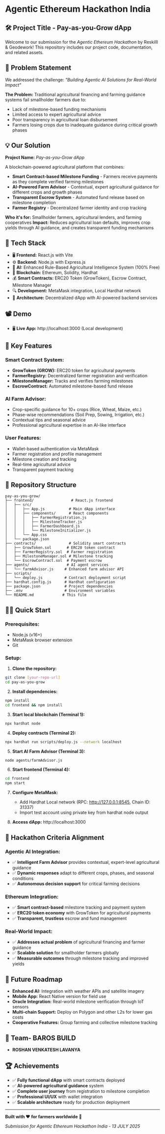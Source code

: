 # **Agentic Ethereum Hackathon India**
## **🛠 Project Title - Pay-as-you-Grow dApp**

Welcome to our submission for the *Agentic Ethereum Hackathon* by Reskilll & Geodework! This repository includes our project code, documentation, and related assets.

## **📌 Problem Statement**

We addressed the challenge: *"Building Agentic AI Solutions for Real-World Impact"*

**The Problem:** Traditional agricultural financing and farming guidance systems fail smallholder farmers due to:
- Lack of milestone-based funding mechanisms
- Limited access to expert agricultural advice
- Poor transparency in agricultural loan disbursement
- Farmers losing crops due to inadequate guidance during critical growth phases

## **💡 Our Solution**

**Project Name:** *Pay-as-you-Grow dApp*

A blockchain-powered agricultural platform that combines:
- **Smart Contract-based Milestone Funding** - Farmers receive payments as they complete verified farming milestones
- **AI-Powered Farm Advisor** - Contextual, expert agricultural guidance for different crops and growth phases
- **Transparent Escrow System** - Automated fund release based on milestone completion
- **Farmer Registry** - Decentralized farmer identity and crop tracking

**Who it's for:** Smallholder farmers, agricultural lenders, and farming cooperatives
**Impact:** Reduces agricultural loan defaults, improves crop yields through AI guidance, and creates transparent funding mechanisms

## **🧱 Tech Stack**

* 🖥 **Frontend:** React.js with Vite
* ⚙ **Backend:** Node.js with Express.js
* 🧠 **AI:** Enhanced Rule-Based Agricultural Intelligence System (100% Free)
* 🔗 **Blockchain:** Ethereum, Solidity, Hardhat
* 💰 **Smart Contracts:** ERC20 Token (GrowToken), Escrow Contract, Milestone Manager
* 🔍 **Development:** MetaMask integration, Local Hardhat network
* 🚀 **Architecture:** Decentralized dApp with AI-powered backend services

## **📽 Demo**

* 🖥 **Live App:** http://localhost:3000 (Local development)


## **🚀 Key Features**

### **Smart Contract System:**
- **GrowToken (GROW):** ERC20 token for agricultural payments
- **FarmerRegistry:** Decentralized farmer registration and verification
- **MilestoneManager:** Tracks and verifies farming milestones
- **EscrowContract:** Automated milestone-based fund release

### **AI Farm Advisor:**
- Crop-specific guidance for 10+ crops (Rice, Wheat, Maize, etc.)
- Phase-wise recommendations (Soil Prep, Sowing, Irrigation, etc.)
- Contextual tips and seasonal advice
- Professional agricultural expertise in an AI-like interface

### **User Features:**
- Wallet-based authentication via MetaMask
- Farmer registration and profile management
- Milestone creation and tracking
- Real-time agricultural advice
- Transparent payment tracking

## **📂 Repository Structure**

```
pay-as-you-grow/
├── frontend/                 # React.js frontend
│   ├── src/
│   │   ├── App.js           # Main dApp interface
│   │   ├── components/      # React components
│   │   │   ├── FarmerRegistration.js
│   │   │   ├── MilestoneTracker.js
│   │   │   ├── FarmerDashboard.js
│   │   │   └── MilestoneInitializer.js
│   │   └── App.css
│   └── package.json
├── contracts/               # Solidity smart contracts
│   ├── GrowToken.sol       # ERC20 token contract
│   ├── FarmerRegistry.sol  # Farmer registration
│   ├── MilestoneManager.sol # Milestone tracking
│   └── EscrowContract.sol  # Payment escrow
├── agents/                 # AI agent services
│   └── farmAdvisor.js     # Enhanced farm advisor API
├── scripts/
│   └── deploy.js          # Contract deployment script
├── hardhat.config.js      # Hardhat configuration
├── package.json           # Project dependencies
├── .env                   # Environment variables
└── README.md             # This file
```

## **🏃‍♂️ Quick Start**

### **Prerequisites:**
- Node.js (v16+)
- MetaMask browser extension
- Git

### **Setup:**

1. **Clone the repository:**
```bash
git clone [your-repo-url]
cd pay-as-you-grow
```

2. **Install dependencies:**
```bash
npm install
cd frontend && npm install
```

3. **Start local blockchain (Terminal 1):**
```bash
npx hardhat node
```

4. **Deploy contracts (Terminal 2):**
```bash
npx hardhat run scripts/deploy.js --network localhost
```

5. **Start AI Farm Advisor (Terminal 3):**
```bash
node agents/farmAdvisor.js
```

6. **Start frontend (Terminal 4):**
```bash
cd frontend
npm start
```

7. **Configure MetaMask:**
   - Add Hardhat Local network (RPC: http://127.0.0.1:8545, Chain ID: 31337)
   - Import test account using private key from hardhat node output

8. **Access dApp:** http://localhost:3000

## **🎯 Hackathon Criteria Alignment**

### **Agentic AI Integration:**
- ✅ **Intelligent Farm Advisor** provides contextual, expert-level agricultural guidance
- ✅ **Dynamic responses** adapt to different crops, phases, and seasonal conditions
- ✅ **Autonomous decision support** for critical farming decisions

### **Ethereum Integration:**
- ✅ **Smart contract-based** milestone tracking and payment system
- ✅ **ERC20 token economy** with GrowToken for agricultural payments
- ✅ **Transparent, trustless** escrow and fund management

### **Real-World Impact:**
- ✅ **Addresses actual problem** of agricultural financing and farmer guidance
- ✅ **Scalable solution** for smallholder farmers globally
- ✅ **Measurable outcomes** through milestone tracking and improved yields

## **🔮 Future Roadmap**

- **Enhanced AI:** Integration with weather APIs and satellite imagery
- **Mobile App:** React Native version for field use
- **Oracle Integration:** Real-world milestone verification through IoT sensors
- **Multi-chain Support:** Deploy on Polygon and other L2s for lower gas costs
- **Cooperative Features:** Group farming and collective milestone tracking

## **👥 Team- BAROS BUILD**

- **ROSHAN VENKATESH LAVANYA**

## **🏆 Achievements**

- ✅ **Fully functional dApp** with smart contracts deployed
- ✅ **AI-powered agricultural guidance** system
- ✅ **Complete user journey** from registration to milestone completion
- ✅ **Professional UI/UX** with wallet integration
- ✅ **Scalable architecture** ready for production deployment

---

**Built with ❤️ for farmers worldwide** 🌾

*Submission for Agentic Ethereum Hackathon India - 13 JULY 2025*
